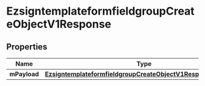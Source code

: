 
# EzsigntemplateformfieldgroupCreateObjectV1Response

## Properties
| Name | Type | Description | Notes |
| ------------ | ------------- | ------------- | ------------- |
| **mPayload** | [**EzsigntemplateformfieldgroupCreateObjectV1ResponseMPayload**](EzsigntemplateformfieldgroupCreateObjectV1ResponseMPayload.md) |  |  |




